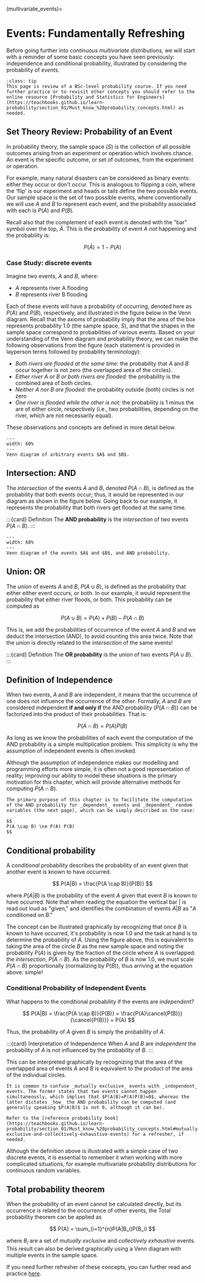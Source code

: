 (multivariate_events)=
# Events: Fundamentally Refreshing

Before going further into _continuous multivariate distributions,_ we will start with a reminder of some basic concepts you have seen previously: independence and conditional probability, illustrated by considering the probability of _events._

```{admonition} "Set Theory Review: Probability of an Event"
:class: tip
This page is review of a BSc-level probability course. If you need further practice or to revisit other concepts you should refer to the online resource [Probability and Statistics for Engineers](https://teachbooks.github.io/learn-probability/section_01/Must_know_%20probability_concepts.html) as needed.
```

## Set Theory Review: Probability of an Event

In probability theory, the sample space ($S$) is the collection of all possible outcomes arising from an experiment or operation which involves chance. An event is the specific outcome, or set of outcomes, from the experiment or operation. 

For example, many natural disasters can be considered as binary events: either they occur or don't occur. This is analogous to flipping a coin, where the ‘flip’ is our experiment and heads or tails define the two possible events. Our sample space is the set of two possible events, where conventionally we will use $A$ and $B$ to represent each event, and the probability associated with each is $P(A)$ and $P(B)$.

Recall also that the complement of each event is denoted with the "bar" symbol over the top, $\bar{A}$. This is the probability of event $A$ _not_ happening and the probability is:

$$
P(\bar{A}) = 1 - P(A)
$$

### Case Study: discrete events

Imagine two events, $A$ and $B$, where:
- $A$ represents river A flooding
- $B$ represents river B flooding

Each of these events will have a probability of occurring, denoted here as $P(A)$ and $P(B)$, respectively, and illustrated in the figure below in the Venn diagram. Recall that the axioms of probability imply that the area of the box represents probability 1.0 (the sample space, $S$), and that the shapes in the sample space correspond to probabilities of various events. Based on your understanding of the Venn diagram and probability theory, we can make the following observations from the figure (each statement is provided in layperson terms followed by probability terminology):

- _Both rivers are flooded at the same time:_ the probability that $A$ and $B$ occur together is not zero (the overlapped area of the circles).
- _Either river A or B or both rivers are flooded:_ the probability is the combined area of both circles.
- _Neither A nor B are flooded:_ the probability outside (both) circles is not zero
- _One river is flooded while the other is not:_ the probability is 1 minus the are of either circle, respectively (i.e., two probabilities, depending on the river, which are not necessarily equal).

These observations and concepts are defined in more detail below.

```{figure} ./figures/venn-events.png
---
width: 60%
---
Venn diagram of arbitrary events $A$ and $B$.
```

## Intersection: AND

The _intersection_ of the events $A$ and $B$, denoted $P(A \cap B)$, is defined as the probability that both events occur; thus, it would be represented in our diagram as shown in the figure below. Going back to our example, it represents the probability that both rivers get flooded at the same time.

:::{card} Definition
The **AND probability** is the _intersection_ of two events $P(A \cap B)$.
:::


```{figure} ./figures/venn-intersection.png
---
width: 60%
---
Venn diagram of the events $A$ and $B$, and AND probability.
```

## Union: OR

The _union_ of events $A$ and $B$, $P(A \cup B)$, is defined as the probability that either either event occurs, or both. In our example, it would represent the probability that either river floods, or both. This probability can be computed as 

$$
P(A \cup B) = P(A) + P(B) - P(A \cap B)
$$

This is, we add the probabilities of occurrence of the event $A$ and $B$ and we deduct the intersection (AND), to avoid counting this area twice. Note that the _union_ is directly related to the _intersection_ of the same events!

:::{card} Definition
The **OR probability** is the union of two events $P(A \cup B)$.
:::

## Definition of Independence

When two events, $A$ and $B$ are independent, it means that the occurrence of one does not influence the occurrence of the other. Formally, $A$ and $B$ are considered independent **if and only if** the AND probability ($P(A \cap B)$) can be factorized into the product of their probabilities. That is:

$$
P(A \cap B) = P(A) P(B)
$$

As long as we know the probabilities of each event the computation of the AND probability is a simple multiplication problem. This simplicity is why the assumption of independent events is often invoked.

Although the assumption of independence makes our modelling and programming efforts more simple, it is often not a good representation of reality; improving our ability to model these situations is the primary motivation for this chapter, which will provide alternative methods for computing $P(A \cap B)$.

```{tip}
The primary purpose of this chapter is to facilitate the computation of the AND probability for _dependent_ events and _dependent_ random variables (the next page), which can be simply described as the case:

$$
P(A \cap B) \ne P(A) P(B)
$$

```

## Conditional probability

A _conditional_ probability describes the probability of an event given that another event is known to have occurred.

$$
P(A|B) =  \frac{P(A \cap B)}{P(B)}
$$
 
where $P(A|B)$ is the probability of the event $A$ given that event $B$ is known to have occurred. Note that when reading the equation the vertical bar $|$ is read out loud as "given," and identifies the combination of events $A|B$ as "$A$ conditioned on $B$."

The concept can be illustrated graphically by recognizing that once $B$ is known to have occurred, it's probability is now 1.0 and the task at hand is to determine the probability of $A$. Using the figure above, this is equivalent to taking the area of the circle $B$ as the new sample space and noting the probability $P(A)$ is given by the fraction of the circle where $A$ is overlapped: the _intersection_, $P(A \cap B)$. As the probability of $B$ is now 1.0, we must scale $P(A \cap B)$ proportionally (normalizing by $P(B)$), thus arriving at the equation above: simple!

### Conditional Probability of Independent Events

What happens to the conditional probability if the events are _independent?_

$$
P(A|B)
= \frac{P(A \cap B)}{P(B)}
= \frac{P(A)\cancel{P(B)}}{\cancel{P(B)}}
= P(A)
$$

Thus, the probability of $A$ given $B$ is simply the probability of $A$.

:::{card} Interpretation of Independence
When $A$ and $B$ are _independent_ the probability of $A$ is not influenced by the probability of $B$.
:::

This can be interpreted graphically by recognizing that the area of the overlapped area of events $A$ and $B$ is equivalent to the product of the area of the individual circles. 

```{tip}
It is common to confuse _mutually exclusive_ events with _independent_ events. The former states that two events cannot happen simultaneously, which implies that $P(A|B)=P(A)P(B)=0$, whereas the latter dictates _how_ the AND probability can be computed (and generally speaking $P(A|B)$ is not 0, although it can be).

Refer to the [reference probability book](https://teachbooks.github.io/learn-probability/section_01/Must_know_%20probability_concepts.html#mutually-exclusive-and-collectively-exhaustive-events) for a refresher, if needed.
```

Although the definition above is illustrated with a simple case of two discrete events, it is essential to remember it when working with more complicated situations, for example multivariate probability distributions for continuous random variables.

## Total probability theorem

When the probability of an event cannot be calculated directly, but its occurrence is related to the occurrence of other events, the Total probability theorem can be applied as

$$
P(A) =  \sum_{i=1}^{n}P(A|B_i)P(B_i)
$$

where $B_i$ are a set of _mutually exclusive_ and _collectively exhaustive_ events. This result can also be derived graphically using a Venn diagram with multiple events in the sample space.

If you need further refresher of these concepts, you can further read and practice [here](https://teachbooks.github.io/learn-probability/section_01/Total_Probability_Theorem.html).



